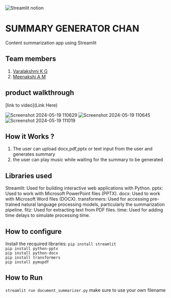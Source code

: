 

![Streamlit notion](https://github.com/TH-Activities/saturday-hack-night-template/assets/117498997/e8052bb6-ad89-48c3-b6e9-124f94c1cd01)




# SUMMARY GENERATOR CHAN
Content summarization app using Streamlit
## Team members
1. [Varalakshmi K G](https://github.com/MeenakshiAM)
2. [Meenakshi A M](https://github.com/Varalakshmi2354)
## product walkthrough
[link to video](Link Here)

![Screenshot 2024-05-19 110629](https://github.com/MeenakshiAM/SATURDAY-HACKNIGHT---TINKERHUB/assets/140526841/bad5e54d-196b-4d51-8b00-544f1260f12f)
![Screenshot 2024-05-19 110645](https://github.com/MeenakshiAM/SATURDAY-HACKNIGHT---TINKERHUB/assets/140526841/32daa384-4a7c-4307-9f4d-d295dafdfdc4)
![Screenshot 2024-05-19 111019](https://github.com/MeenakshiAM/SATURDAY-HACKNIGHT---TINKERHUB/assets/140526841/1c88226f-7a71-4241-bbe3-26f50221ade8)


## How it Works ?
1. The user can upload docx,pdf,pptx or text input from the user and generates summary
2. the user can play music while waiting for the summary to be generated
## Libraries used
Streamlit: Used for building interactive web applications with Python.
pptx: Used to work with Microsoft PowerPoint files (PPTX).
docx: Used to work with Microsoft Word files (DOCX).
transformers: Used for accessing pre-trained natural language processing models, particularly the summarization pipeline.
fitz: Used for extracting text from PDF files.
time: Used for adding time delays to simulate processing time.
## How to configure
Install the recquired libraries:
`pip install streamlit`<br>
`pip install python-pptx`<br>
`pip install python-docx`<br>
`pip install transformers`<br>
`pip install pymupdf`
## How to Run
`streamlit run document_summarizer.py`
make sure to use your own filename
